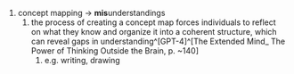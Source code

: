 1. concept mapping → **mis**understandings
	1. the process of creating a concept map forces individuals to reflect on what they know and organize it into a coherent structure, which can reveal gaps in understanding^[GPT-4]^[The Extended Mind_ The Power of Thinking Outside the Brain, p. ~140]
		1. e.g. writing, drawing